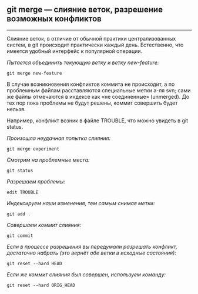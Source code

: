 ## git merge — слияние веток, разрешение возможных конфликтов
---

Слияние веток, в отличие от обычной практики централизованных систем, в git происходит практически каждый день. Естественно, что имеется удобный интерфейс к популярной операции.

*Пытается объединить текующую ветку и ветку new-feature:*
```
git merge new-feature
```

В случае возникновения конфликтов коммита не происходит, а по проблемным файлам расставляются специальные метки а-ля svn; сами же файлы отмечаются в индексе как «не соединенные» (unmerged). До тех пор пока проблемы не будут решены, коммит совершить будет нельзя.

Например, конфликт возник в файле TROUBLE, что можно увидеть в git status.

*Произошла неудачная попытка слияния:*
```
git merge experiment
```

*Смотрим на проблемные места:*
```
git status
```

*Разрешаем проблемы:*
```
edit TROUBLE
```

*Индексируем наши изменения, тем самым снимая метки:*
```
git add .
```

*Совершаем коммит слияния:*
```
git commit
```

*Если в процессе разрешения вы передумали разрешать конфликт, достаточно набрать (это вернёт обе ветки в исходные состояния):*
```
git reset --hard HEAD
```

*Если же коммит слияния был совершен, используем команду:*
```
git reset --hard ORIG_HEAD
```